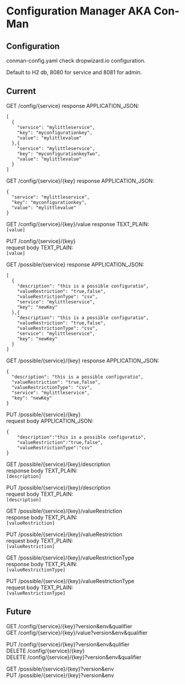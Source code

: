 # Configuration Manager AKA Con-Man

## Configuration
conman-config.yaml check dropwizard.io configuration.

Default to H2 db, 8080 for service and 8081 for admin.

## Current

GET /config/{service}
response APPLICATION_JSON:
```
[
  {
    "service": "mylittleservice",
    "key": "myconfigurationkey",
    "value": "mylittlevalue"
  },{
    "service": "mylittleservice",
    "key": "myconfigurationkeyTwo",
    "value": "mylittlevalue"
  }
]
```
GET /config/{service}/{key}
response APPLICATION_JSON:  
```
{
  "service": "mylittleservice",
  "key": "myconfigurationkey",
  "value": "mylittlevalue"
}
```
GET /config/{service}/{key}/value 
response TEXT_PLAIN:  
`[value]`

PUT /config/{service}/{key}  
request body TEXT_PLAIN:  
`[value]`

GET /possible/{service}
response APPLICATION_JSON:
```
[
  {
    "description": "this is a possible configuratio",
    "valueRestriction": "true,false",
    "valueRestrictionType": "csv",
    "service": "mylittleservice",
    "key": "newKey"
  },{
    "description": "this is a possible configuratio",
    "valueRestriction": "true,false",
    "valueRestrictionType": "csv",
    "service": "mylittleservice",
    "key": "newKey"
  }
]
```

GET /possible/{service}/{key}
response APPLICATION_JSON:
```
{
  "description": "this is a possible configuratio",
  "valueRestriction": "true,false",
  "valueRestrictionType": "csv",
  "service": "mylittleservice",
  "key": "newKey"
}
```

PUT /possible/{service}/{key}  
request body APPLICATION_JSON:
```
{
	"description":"this is a possible configuratio",
	"valueRestriction":"true,false",
	"valueRestrictionType":"csv"
}
```

GET /possible/{service}/{key}/description  
response body TEXT_PLAIN:  
`[description]`

PUT /possible/{service}/{key}/description  
request body TEXT_PLAIN:  
`[description]`

GET /possible/{service}/{key}/valueRestriction  
response body TEXT_PLAIN:  
`[valueRestriction]`

PUT /possible/{service}/{key}/valueRestriction  
request body TEXT_PLAIN:  
`[valueRestriction]`

GET /possible/{service}/{key}/valueRestrictionType  
response body TEXT_PLAIN:  
`[valueRestrictionType]`

PUT /possible/{service}/{key}/valueRestrictionType  
request body TEXT_PLAIN:  
`[valueRestrictionType]`

## Future

GET /config/{service}/{key}?version&env&qualifier  
GET /config/{service}/{key}/value?version&env&qualifier  

PUT /config/{service}/{key}?version&env&qulifier  
DELETE /config/{service}/{key}  
DELETE /config/{service}/{key}?version&env&qualifier

GET /possible/{service}/{key}?version&env  
PUT /possible/{service}/{key}?version&env  
